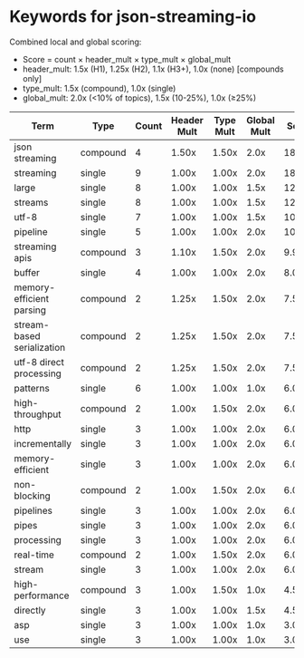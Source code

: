 # Keywords for json-streaming-io

Combined local and global scoring:
- Score = count × header_mult × type_mult × global_mult
- header_mult: 1.5x (H1), 1.25x (H2), 1.1x (H3+), 1.0x (none) [compounds only]
- type_mult: 1.5x (compound), 1.0x (single)
- global_mult: 2.0x (<10% of topics), 1.5x (10-25%), 1.0x (≥25%)

| Term | Type | Count | Header Mult | Type Mult | Global Mult | Score |
|------|------|-------|-------------|-----------|-------------|-------|
| json streaming | compound | 4 | 1.50x | 1.50x | 2.0x | 18.000 |
| streaming | single | 9 | 1.00x | 1.00x | 2.0x | 18.000 |
| large | single | 8 | 1.00x | 1.00x | 1.5x | 12.000 |
| streams | single | 8 | 1.00x | 1.00x | 1.5x | 12.000 |
| utf-8 | single | 7 | 1.00x | 1.00x | 1.5x | 10.500 |
| pipeline | single | 5 | 1.00x | 1.00x | 2.0x | 10.000 |
| streaming apis | compound | 3 | 1.10x | 1.50x | 2.0x | 9.900 |
| buffer | single | 4 | 1.00x | 1.00x | 2.0x | 8.000 |
| memory-efficient parsing | compound | 2 | 1.25x | 1.50x | 2.0x | 7.500 |
| stream-based serialization | compound | 2 | 1.25x | 1.50x | 2.0x | 7.500 |
| utf-8 direct processing | compound | 2 | 1.25x | 1.50x | 2.0x | 7.500 |
| patterns | single | 6 | 1.00x | 1.00x | 1.0x | 6.000 |
| high-throughput | compound | 2 | 1.00x | 1.50x | 2.0x | 6.000 |
| http | single | 3 | 1.00x | 1.00x | 2.0x | 6.000 |
| incrementally | single | 3 | 1.00x | 1.00x | 2.0x | 6.000 |
| memory-efficient | single | 3 | 1.00x | 1.00x | 2.0x | 6.000 |
| non-blocking | compound | 2 | 1.00x | 1.50x | 2.0x | 6.000 |
| pipelines | single | 3 | 1.00x | 1.00x | 2.0x | 6.000 |
| pipes | single | 3 | 1.00x | 1.00x | 2.0x | 6.000 |
| processing | single | 3 | 1.00x | 1.00x | 2.0x | 6.000 |
| real-time | compound | 2 | 1.00x | 1.50x | 2.0x | 6.000 |
| stream | single | 3 | 1.00x | 1.00x | 2.0x | 6.000 |
| high-performance | compound | 3 | 1.00x | 1.50x | 1.0x | 4.500 |
| directly | single | 3 | 1.00x | 1.00x | 1.5x | 4.500 |
| asp | single | 3 | 1.00x | 1.00x | 1.0x | 3.000 |
| use | single | 3 | 1.00x | 1.00x | 1.0x | 3.000 |
